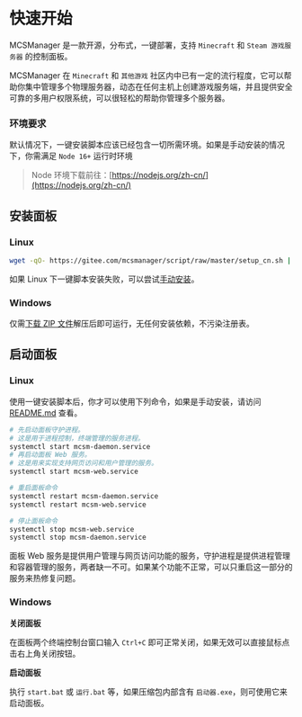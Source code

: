 # 快速开始

MCSManager 是一款开源，分布式，一键部署，支持 `Minecraft` 和 `Steam 游戏服务器` 的控制面板。

MCSManager 在 `Minecraft` 和 `其他游戏` 社区内中已有一定的流行程度，它可以帮助你集中管理多个物理服务器，动态在任何主机上创建游戏服务端，并且提供安全可靠的多用户权限系统，可以很轻松的帮助你管理多个服务器。

### 环境要求

默认情况下，一键安装脚本应该已经包含一切所需环境。如果是手动安装的情况下，你需满足 `Node 16+` 运行时环境

> Node 环境下载前往：[https://nodejs.org/zh-cn/](https://nodejs.org/zh-cn/)

## 安装面板

### Linux

```bash
wget -qO- https://gitee.com/mcsmanager/script/raw/master/setup_cn.sh | bash
```

如果 Linux 下一键脚本安装失败，可以尝试[手动安装](https://github.com/MCSManager/MCSManager#linux)。

### Windows

仅需[下载 ZIP 文件](http://oss.duzuii.com/MCSManager/MCSManager-ZH)解压后即可运行，无任何安装依赖，不污染注册表。

## 启动面板

### Linux

使用一键安装脚本后，你才可以使用下列命令，如果是手动安装，请访问 [README.md](https://github.com/MCSManager/MCSManager/blob/master/README.md) 查看。

```bash
# 先启动面板守护进程。
# 这是用于进程控制，终端管理的服务进程。
systemctl start mcsm-daemon.service
# 再启动面板 Web 服务。
# 这是用来实现支持网页访问和用户管理的服务。
systemctl start mcsm-web.service

# 重启面板命令
systemctl restart mcsm-daemon.service
systemctl restart mcsm-web.service

# 停止面板命令
systemctl stop mcsm-web.service
systemctl stop mcsm-daemon.service

```

<tip>
面板 Web 服务是提供用户管理与网页访问功能的服务，守护进程是提供进程管理和容器管理的服务，两者缺一不可。如果某个功能不正常，可以只重启这一部分的服务来热修复问题。
</tip>

### Windows

**关闭面板**

在面板两个终端控制台窗口输入 `Ctrl+C` 即可正常关闭，如果无效可以直接鼠标点击右上角关闭按钮。

**启动面板**

执行 `start.bat` 或 `运行.bat` 等，如果压缩包内部含有 `启动器.exe`，则可使用它来启动面板。
